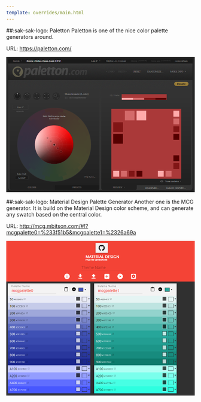 ```yaml
---
template: overrides/main.html
---
```


[paletton-com]: ../assets/screenshots/paletton-com.png
[mcg-mbitson-com]: ../assets/screenshots/mcg-mbitson-com.png

##:sak-sak-logo: Paletton
Paletton is one of the nice color palette generators around.

URL: https://paletton.com/

[![paletton-com]][paletton-com]

##:sak-sak-logo: Material Design Palette Generator
Another one is the MCG generator. It is build on the Material Design color scheme, and can generate any swatch based on the central color.

URL: http://mcg.mbitson.com/#!?mcgpalette0=%233f51b5&mcgpalette1=%2326a69a

[![mcg-mbitson-com]][mcg-mbitson-com]


